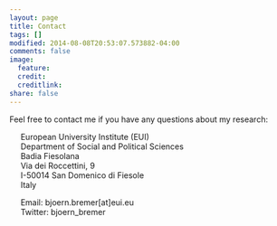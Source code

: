 ```yaml
---
layout: page
title: Contact
tags: []
modified: 2014-08-08T20:53:07.573882-04:00
comments: false
image:
  feature:
  credit:
  creditlink: 
share: false
---
```


Feel free to contact me if you have any questions about my research: 

&nbsp;&nbsp;&nbsp;&nbsp; European University Institute (EUI)   
&nbsp;&nbsp;&nbsp;&nbsp; Department of Social and Political Sciences   
&nbsp;&nbsp;&nbsp;&nbsp; Badia Fiesolana   
&nbsp;&nbsp;&nbsp;&nbsp; Via dei Roccettini, 9   
&nbsp;&nbsp;&nbsp;&nbsp; I-50014 San Domenico di Fiesole   
&nbsp;&nbsp;&nbsp;&nbsp; Italy     

&nbsp;&nbsp;&nbsp;&nbsp; Email: bjoern.bremer[at]eui.eu   
&nbsp;&nbsp;&nbsp;&nbsp; Twitter: bjoern_bremer
